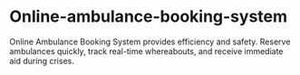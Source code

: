 # Online-ambulance-booking-system
Online Ambulance Booking System provides efficiency and safety. Reserve ambulances quickly, track real-time whereabouts, and receive immediate aid during crises.
